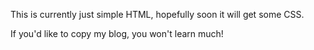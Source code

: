 This is currently just simple HTML, hopefully soon it will get some CSS.

If you'd like to copy my blog, you won't learn much!

